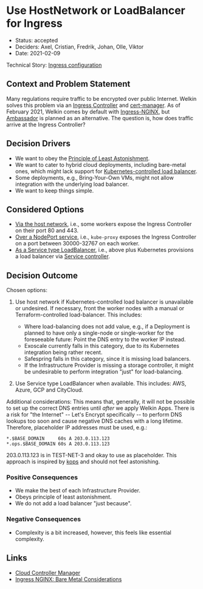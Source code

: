 # Use HostNetwork or LoadBalancer for Ingress

- Status: accepted
- Deciders: Axel, Cristian, Fredrik, Johan, Olle, Viktor
- Date: 2021-02-09

Technical Story: [Ingress configuration](https://github.com/elastisys/compliantkubernetes-kubespray/issues/25)

## Context and Problem Statement

Many regulations require traffic to be encrypted over public Internet. Welkin solves this problem via an [Ingress Controller](https://kubernetes.io/docs/concepts/services-networking/ingress-controllers/) and [cert-manager](https://github.com/cert-manager/cert-manager). As of February 2021, Welkin comes by default with [Ingress-NGINX](https://kubernetes.github.io/ingress-nginx/), but [Ambassador](https://www.getambassador.io/) is planned as an alternative. The question is, how does traffic arrive at the Ingress Controller?

## Decision Drivers

- We want to obey the [Principle of Least Astonishment](https://en.wikipedia.org/wiki/Principle_of_least_astonishment).
- We want to cater to hybrid cloud deployments, including bare-metal ones, which might lack support for [Kubernetes-controlled load balancer](https://kubernetes.io/docs/concepts/services-networking/service/#loadbalancer).
- Some deployments, e.g., Bring-Your-Own VMs, might not allow integration with the underlying load balancer.
- We want to keep things simple.

## Considered Options

- [Via the host network](https://kubernetes.github.io/ingress-nginx/deploy/baremetal/#via-the-host-network), i.e., some workers expose the Ingress Controller on their port 80 and 443.
- [Over a NodePort service](https://kubernetes.github.io/ingress-nginx/deploy/baremetal/#over-a-nodeport-service), i.e., `kube-proxy` exposes the Ingress Controller on a port between 30000-32767 on each worker.
- [As a Service type LoadBalancer](https://kubernetes.io/docs/concepts/services-networking/service/#loadbalancer), i.e., above plus Kubernetes provisions a load balancer via [Service controller](https://kubernetes.io/docs/concepts/architecture/cloud-controller/#service-controller).

## Decision Outcome

Chosen options:

1. Use host network if Kubernetes-controlled load balancer is unavailable or undesired. If necessary, front the worker nodes with a manual or Terraform-controlled load-balancer. This includes:

    - Where load-balancing does not add value, e.g., if a Deployment is planned to have only a single-node or single-worker for the foreseeable future: Point the DNS entry to the worker IP instead.
    - Exoscale currently falls in this category, due to its Kubernetes integration being rather recent.
    - Safespring falls in this category, since it is missing load balancers.
    - If the Infrastructure Provider is missing a storage controller, it might be undesirable to perform integration "just" for load-balancing.

1. Use Service type LoadBalancer when available. This includes: AWS, Azure, GCP and CityCloud.

Additional considerations: This means that, generally, it will not be possible to set up the correct DNS entries until _after_ we apply Welkin Apps. There is a risk for "the Internet" -- Let's Encrypt specifically -- to perform DNS lookups too soon and cause negative DNS caches with a long lifetime. Therefore, placeholder IP addresses must be used, e.g.:

```text
*.$BASE_DOMAIN     60s A 203.0.113.123
*.ops.$BASE_DOMAIN 60s A 203.0.113.123
```

203.0.113.123 is in TEST-NET-3 and okay to use as placeholder. This approach is inspired by [kops](https://github.com/kubernetes/kops/blob/d5d08a43034dd4c7242cf1faa020cf9a8c3965e2/upup/pkg/fi/cloudup/dns.go#L41) and should not feel astonishing.

### Positive Consequences

- We make the best of each Infrastructure Provider.
- Obeys principle of least astonishment.
- We do not add a load balancer "just because".

### Negative Consequences

- Complexity is a bit increased, however, this feels like essential complexity.

## Links

- [Cloud Controller Manager](https://kubernetes.io/docs/concepts/architecture/cloud-controller/)
- [Ingress NGINX: Bare Metal Considerations](https://kubernetes.github.io/ingress-nginx/deploy/baremetal/)
